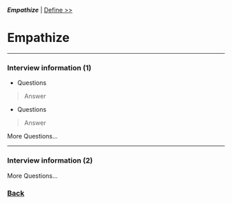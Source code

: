 ***Empathize***  | [ Define >>](Define.md) 
# Empathize 

----
### Interview information (1)
- Questions
 > Answer
- Questions
 > Answer

More Questions...

----
### Interview information (2)

More Questions...

### [Back](README.md)

